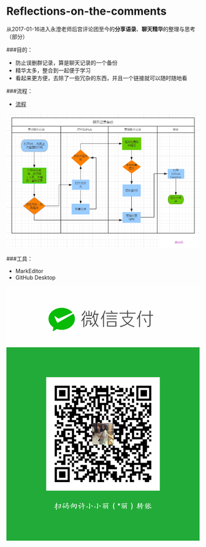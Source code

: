 # Reflections-on-the-comments
从2017-01-16进入永澄老师后宫评论团至今的**分享语录**、**聊天精华**的整理与思考（部分）

###目的：

- 防止误删群记录，算是聊天记录的一个备份
- 精华太多，整合到一起便于学习
- 看起来更方便，去除了一些冗杂的东西，并且一个链接就可以随时随地看

###流程：

- [流程](workflow.md)


![](./_image/1489293610(1).png)



###工具：

- MarkEditor
- GitHub Desktop

![](./_image/788680987727851794.png)

